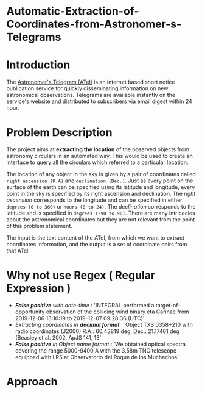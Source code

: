 # Automatic-Extraction-of-Coordinates-from-Astronomer-s-Telegrams

# Introduction
The [Astronomer's Telegram (ATel)](https://www.astronomerstelegram.org) is an internet based short notice publication service for quickly disseminating information on new astronomical observations. Telegrams are available instantly on the service's website and distributed to subscribers via email digest within 24 hour.

# Problem Description
The project aims at **extracting the location** of the observed objects from astronomy circulars in an
automated way. This would be used to create an interface to query all the circulars which referred
to a particular location.

The location of any object in the sky is given by a pair of coordinates called `right ascension (R.A)`
and `declination (Dec.)`. Just as every point on the surface of the earth can be specified using its
latitude and longitude, every point in the sky is specified by its right ascension and declination. The
*right ascension* corresponds to the longitude and can be specified in either `degrees (0 to 360)` or
`hours (0 to 24)`. The *declination* corresponds to the latitude and is specified in `degrees (-90 to 90)`.
There are many intricacies about the astronomical coordinates but they are not relevant from the
point of this problem statement.

The input is the text content of the ATel, from which we want to extract coordinates information,
and the output is a set of coordinate pairs from that ATel.

# Why not use Regex ( Regular Expression )
- ***False positive** with date-time* : 'INTEGRAL performed a target-of-opportunity observation of the colliding wind binary eta Carinae from 2019-12-06 13:10:19 to 2019-12-07 09:28:36 (UTC)'
- *Extracting coordinates in **decimal format*** : ‘Object TXS 0358+210 with radio
coordinates (J2000) R.A.: 60.43819 deg, Dec.: 21.17461 deg (Beasley et al.
2002, ApJS 141, 13’
- ***False positive** in Object name format* : ‘We obtained optical spectra covering the
range 5000-9400 A with the 3.58m TNG telescope equipped with LRS at
Observatorio del Roque de los Muchachos’

# Approach

  
